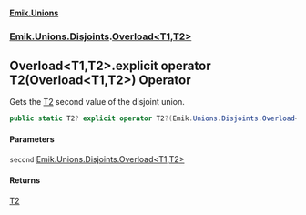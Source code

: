 #### [Emik.Unions](index.md 'index')
### [Emik.Unions.Disjoints](Emik.Unions.Disjoints.md 'Emik.Unions.Disjoints').[Overload&lt;T1,T2&gt;](Overload_T1,T2_.md 'Emik.Unions.Disjoints.Overload<T1,T2>')

## Overload<T1,T2>.explicit operator T2(Overload<T1,T2>) Operator

Gets the [T2](Overload_T1,T2_.md#Emik.Unions.Disjoints.Overload_T1,T2_.T2 'Emik.Unions.Disjoints.Overload<T1,T2>.T2') second value of the disjoint union.

```csharp
public static T2? explicit operator T2?(Emik.Unions.Disjoints.Overload<T1,T2> second);
```
#### Parameters

<a name='Emik.Unions.Disjoints.Overload_T1,T2_.op_ExplicitT2(Emik.Unions.Disjoints.Overload_T1,T2_).second'></a>

`second` [Emik.Unions.Disjoints.Overload&lt;](Overload_T1,T2_.md 'Emik.Unions.Disjoints.Overload<T1,T2>')[T1](Overload_T1,T2_.md#Emik.Unions.Disjoints.Overload_T1,T2_.T1 'Emik.Unions.Disjoints.Overload<T1,T2>.T1')[,](Overload_T1,T2_.md 'Emik.Unions.Disjoints.Overload<T1,T2>')[T2](Overload_T1,T2_.md#Emik.Unions.Disjoints.Overload_T1,T2_.T2 'Emik.Unions.Disjoints.Overload<T1,T2>.T2')[&gt;](Overload_T1,T2_.md 'Emik.Unions.Disjoints.Overload<T1,T2>')

#### Returns
[T2](Overload_T1,T2_.md#Emik.Unions.Disjoints.Overload_T1,T2_.T2 'Emik.Unions.Disjoints.Overload<T1,T2>.T2')
